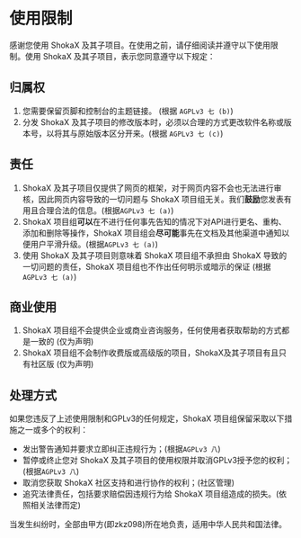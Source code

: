 # 使用限制
感谢您使用 ShokaX 及其子项目。在使用之前，请仔细阅读并遵守以下使用限制。使用 ShokaX 及其子项目，表示您同意遵守以下规定：
## 归属权
1. 您需要保留页脚和控制台的主题链接。 (根据 `AGPLv3 七 (b)`)
2. 分发 ShokaX 及其子项目的修改版本时，必须以合理的方式更改软件名称或版本号，以将其与原始版本区分开来。(根据 `AGPLv3 七 (c)`)

## 责任
1. ShokaX 及其子项目仅提供了网页的框架，对于网页内容不会也无法进行审核，因此网页内容导致的一切问题与 ShokaX 项目组无关。我们**鼓励**您发表有用且合理合法的信息。(根据`AGPLv3 七 (a)`)
2. ShokaX 项目组**可以**在不进行任何事先告知的情况下对API进行更名、重构、添加和删除等操作，ShokaX 项目组会**尽可能**事先在文档及其他渠道中通知以便用户平滑升级。(根据`AGPLv3 七 (a)`)
3. 使用 ShokaX 及其子项目则意味着 ShokaX 项目组不承担由 ShokaX 导致的一切问题的责任，ShokaX 项目组也不作出任何明示或暗示的保证 (根据`AGPLv3 七 (a)`)

## 商业使用
1. ShokaX 项目组不会提供企业或商业咨询服务，任何使用者获取帮助的方式都是一致的 (仅为声明)
2. ShokaX 项目组不会制作收费版或高级版的项目，ShokaX及其子项目有且只有社区版 (仅为声明)

## 处理方式
如果您违反了上述使用限制和GPLv3的任何规定，ShokaX 项目组保留采取以下措施之一或多个的权利：
- 发出警告通知并要求立即纠正违规行为；(根据`AGPLv3 八`)
- 暂停或终止您对 ShokaX 及其子项目的使用权限并取消GPLv3授予您的权利；(根据`AGPLv3 八`)
- 取消您获取 ShokaX 社区支持和进行协作的权利；(社区管理)
- 追究法律责任，包括要求赔偿因违规行为给 ShokaX 项目组造成的损失。(依照相关法律而定)

当发生纠纷时，全部由甲方(即zkz098)所在地负责，适用中华人民共和国法律。